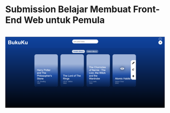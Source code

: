 <h1>Submission Belajar Membuat Front-End Web untuk Pemula</h1><br>
<img src = "https://github.com/slametprastiyo/bookshelf/blob/main/assets/img/review.jpg" >
